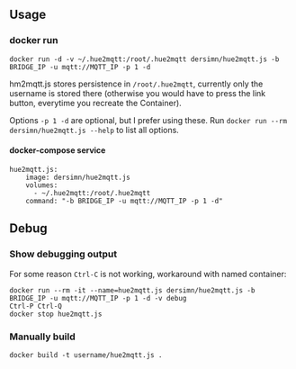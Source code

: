 ## Usage

### docker run

	docker run -d -v ~/.hue2mqtt:/root/.hue2mqtt dersimn/hue2mqtt.js -b BRIDGE_IP -u mqtt://MQTT_IP -p 1 -d

hm2mqtt.js stores persistence in `/root/.hue2mqtt`, currently only the username is stored there (otherwise you would have to press the link button, everytime you recreate the Container).

Options `-p 1 -d` are optional, but I prefer using these. Run `docker run --rm dersimn/hue2mqtt.js --help` to list all options.

#### docker-compose service

	hue2mqtt.js:
		image: dersimn/hue2mqtt.js
		volumes:
		  - ~/.hue2mqtt:/root/.hue2mqtt
		command: "-b BRIDGE_IP -u mqtt://MQTT_IP -p 1 -d"


## Debug

### Show debugging output

For some reason `Ctrl-C` is not working, workaround with named container:

	docker run --rm -it --name=hue2mqtt.js dersimn/hue2mqtt.js -b BRIDGE_IP -u mqtt://MQTT_IP -p 1 -d -v debug
	Ctrl-P Ctrl-Q
	docker stop hue2mqtt.js

### Manually build
	
	docker build -t username/hue2mqtt.js .
